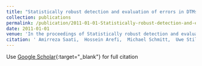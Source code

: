 ```yaml
---
title: "Statistically robust detection and evaluation of errors in DTMs"
collection: publications
permalink: /publication/2011-01-01-Statistically-robust-detection-and-evaluation-of-errors-in-DTMs
date: 2011-01-01
venue: 'In the proceedings of Statistically robust detection and evaluation of errors in DTMs'
citation: ' Amirreza Saati,  Hossein Arefi,  Michael Schmitt,  Uwe Stilla, &quot;Statistically robust detection and evaluation of errors in DTMs.&quot; In the proceedings of Statistically robust detection and evaluation of errors in DTMs, 2011.'
---
```

Use [Google Scholar](https://scholar.google.com/scholar?q=Statistically+robust+detection+and+evaluation+of+errors+in+DTMs){:target="_blank"} for full citation